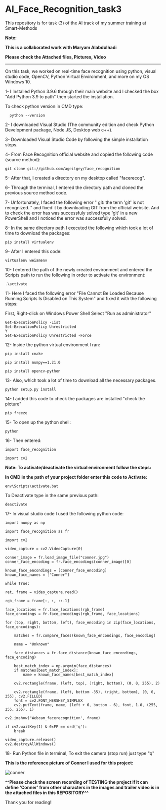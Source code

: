 # AI_Face_Recognition_task3
This repository is for task (3) of the AI track of my summer training at Smart-Methods

**Note:**

**This is a collaborated work with Maryam Alabdulhadi**

**Please check the Attached files, Pictures, Video**

-------------------------------------------------------------------------------------------------------------------------------------------

On this task, we worked on real-time face recognition using python, visual studio code, OpenCV, Python Virtual Environment, and more on my OS Windows 10.

1- I Installed Python 3.9.6 through their main website and I checked the box "Add Python 3.9 to path" then started the installation.

To check python version in CMD type: 

      python --version

2- I downloaded Visual Studio (The community edition and check Python Development package, Node.JS, Desktop web c++).

3- Downloaded Visual Studio Code by following the simple installation steps.

4- From Face Recognition official website and copied the following code (source method):

    git clone git://github.com/ageitgey/face_recognition

5- After that, I created a directory on my desktop called "facerecog".

6- Through the terminal, I entered the directory path and cloned the previous source method code.

7- Unfortunately, I faced the following error " git: the term 'git' is not recognized.." and fixed it by downloading GIT from the official website.
And to check the error has was successfuly solved type 'git' in a new PowerShell and I noticed the error was successfully solved.

8- In the same directory path I executed the following which took a lot of time to download the packages:

    pip install virtualenv
 
9- After I entered this code:

    virtualenv weiamenv

10- I entered the path of the newly created environment and entered the Scripts path to run the following in order to activate the environment:

    .\activate

11- Here I faced the following error "File Cannot Be Loaded Because Running Scripts Is Disabled on This System" and fixed it with the following steps:

First, Right-click on Windows Power Shell Select "Run as administrator"

    Get-ExecutionPolicy -List
    Set-ExecutionPolicy Unrestricted
    Y
    Set-ExecutionPolicy Unrestricted -Force

12- Inside the python virtual environment I ran:

    pip install cmake

    pip install numpy==1.21.0

    pip install opencv-python

13- Also, which took a lot of time to download all the necessary packages.

    python setup.py install

14- I added this code to check the packages are installed "check the picture"

    pip freeze

15- To open up the python shell:

    python

16- Then entered:

    import face_recognition

    import cv2

**Note: To activate/deactivate the virtual environment follow the steps:**

**In CMD in the path of your project folder enter this code to Activate:**

    env\Scripts\activate.bat

To Deactivate type in the same previous path:

    deactivate

17- In visual studio code I used the following python code:

    import numpy as np

    import face_recognition as fr

    import cv2 

    video_capture = cv2.VideoCapture(0)

    conner_image = fr.load_image_file("conner.jpg")
    conner_face_encoding = fr.face_encodings(conner_image)[0]

    known_face_encondings = [conner_face_encoding]
    known_face_names = ["Conner"]

    while True: 
  
    ret, frame = video_capture.read()

    rgb_frame = frame[:, :, ::-1]

    face_locations = fr.face_locations(rgb_frame)
    face_encodings = fr.face_encodings(rgb_frame, face_locations)

    for (top, right, bottom, left), face_encoding in zip(face_locations, face_encodings):

        matches = fr.compare_faces(known_face_encondings, face_encoding)

        name = "Unknown"

        face_distances = fr.face_distance(known_face_encondings, face_encoding)

        best_match_index = np.argmin(face_distances)
        if matches[best_match_index]:
            name = known_face_names[best_match_index]

        cv2.rectangle(frame, (left, top), (right, bottom), (0, 0, 255), 2)

        cv2.rectangle(frame, (left, bottom -35), (right, bottom), (0, 0, 255), cv2.FILLED)
        font = cv2.FONT_HERSHEY_SIMPLEX
        cv2.putText(frame, name, (left + 6, bottom - 6), font, 1.0, (255, 255, 255), 1)

    cv2.imshow('Webcam_facerecognition', frame)

    if cv2.waitKey(1) & 0xFF == ord('q'):
        break

    video_capture.release()
    cv2.destroyAllWindows()
    
    
18- Run Python file in terminal, To exit the camera (stop run) just type "q" 

**This is the reference picture of Conner I used for this project:**

![conner](https://user-images.githubusercontent.com/63375443/124137788-aeee5c00-da8e-11eb-8389-529bb9655462.jpg)


**^^Please check the screen recording of TESTING the project if it can define 'Conner' from other characters in the images and trailer video is in the attached files in this REPOSITORY^^**


Thank you for reading!
